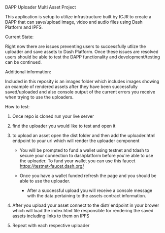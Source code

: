 DAPP Uploader Multi Asset Project

This application is setup to utilize infrastructure built by ICJR to create a DAPP that can save/upload image, video and audio files using Dash Platform and IPFS.

Current State:

Right now there are issues preventing users to successfully utlize the uploader and save assets to Dash Platform. Once these issues are resolved users should be able to test the DAPP functionality and development/testing can be continued.

Additional information:

Included in this reposity is an images folder which includes images showing an example of rendered assets after they have been successfully saved/uploaded and also console output of the current errors you receive when trying to use the uploaders.

How to test:

1.  Once repo is cloned run your live server
2.  find the uploader you would like to test and open it
3.  to upload an asset open the dist folder and then add the uploader.html endpoint to your url which will render the uploader component
      
     - You will be prompted to fund a wallet using testnet and tdash to secure your connection to dashplatform before you're able to use the uploader. To fund your wallet you can use this faucet https://testnet-faucet.dash.org/
      
     - Once you have a wallet funded refresh the page and you should be able to use the uploader.

         - After a successful upload you will receive a console message with the data pertaining to      the assets contract information.

4.  After you upload your asset connect to the dist/ endpoint in your brower which will load the index.html file responsible for rendering the saved assets including links to them on IPFS

5.  Repeat with each respective uploader
